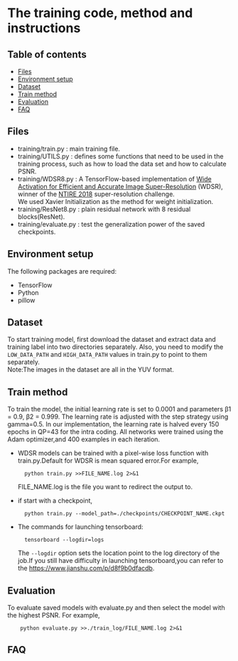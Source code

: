 # The training code, method and instructions

## Table of contents

- [Files](#Files)
- [Environment setup](#Environment-setup)
- [Dataset](#Dataset)
- [Train method](#Train-method)
- [Evaluation](#Evaluation)
- [FAQ](#FAQ)

## Files

* training/train.py : main training file.
* training/UTILS.py : defines some functions that need to be used in the training process, such as how to load the data set and how to calculate PSNR.
* training/WDSR8.py : A TensorFlow-based implementation of [Wide Activation for Efficient and Accurate Image Super-Resolution](https://arxiv.org/abs/1808.08718) (WDSR), winner 
  of the [NTIRE 2018](http://www.vision.ee.ethz.ch/ntire18/) super-resolution challenge.<br>
 We used Xavier Initialization as the method for weight initialization.
* training/ResNet8.py : plain residual network with 8 residual blocks(ResNet).
* training/evaluate.py : test the generalization power of the saved checkpoints.

## Environment setup

The following packages are required:
* TensorFlow
* Python
* pillow

## Dataset

To start training model, first download the dataset and extract data and training label into two directories separately. Also, you need to modify the `LOW_DATA_PATH` and `HIGH_DATA_PATH` values in train.py to point to them separately.<br>
Note:The images in the dataset are all in the YUV format.

## Train method
To train the model, the initial learning rate is set to 0.0001 and parameters β1 = 0.9, β2 = 0.999. The learning rate is adjusted with the step strategy using gamma=0.5. In our implementation, the learning rate is halved every 150 epochs in QP=43 for the intra coding. 
All networks were trained using the Adam optimizer,and 400 examples in each iteration.

* WDSR models can be trained with a pixel-wise loss function with train.py.Default for WDSR is mean squared error.For example,

        python train.py >>FILE_NAME.log 2>&1

    FILE_NAME.log is the file you want to redirect the output to.

* if start with a checkpoint,

        python train.py --model_path=./checkpoints/CHECKPOINT_NAME.ckpt

* The commands for launching tensorboard:

        tensorboard --logdir=logs
        
    The `--logdir` option sets the location point to the log directory of the job.If you still have difficulty in launching tensorboard,you can refer to the https://www.jianshu.com/p/d8f9b0dfacdb.

## Evaluation

To evaluate saved models with evaluate.py and then select the model with the highest PSNR. For example,

        python evaluate.py >>./train_log/FILE_NAME.log 2>&1

## FAQ


